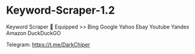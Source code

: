 # Keyword-Scraper-1.2



Keyword Scraper 🚀 Equipped >> Bing Google Yahoo Ebay Youtube Yandex Amazon DuckDuckGO

Telegram: https://t.me/DarkChiper
